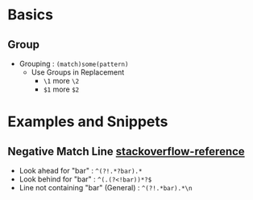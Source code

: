 # Basics
## Group
- Grouping : ```(match)some(pattern)```
  - Use Groups in Replacement
    - ```\1``` more ```\2```
    - ```$1``` more ```$2```

# Examples and Snippets
## Negative Match Line [stackoverflow-reference](https://stackoverflow.com/questions/1240275/how-to-negate-specific-word-in-regex#answer-1240293)
- Look ahead for "bar" : ```^(?!.*?bar).*```
- Look behind for "bar" : ```^(.(?<!bar))*?$```
- Line not containing "bar" (General) : ```^(?!.*bar).*\n```
